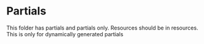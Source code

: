 # Partials
This folder has partials and partials only. Resources should be in resources. This is only for dynamically generated partials
